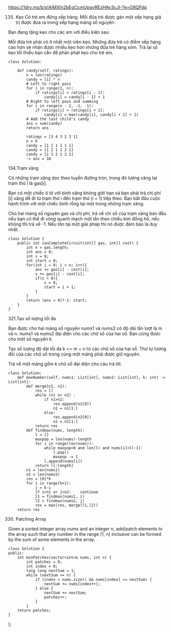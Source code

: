 https://1drv.ms/b/s!AiMXIn2bEgCcmUpgvREzHAv3cJI-?e=G8QFdp

135. Kẹo
Có trẻ em đứng xếp hàng. Mỗi đứa trẻ được gán một xếp hạng giá trị được đưa ra trong xếp hạng mảng số nguyên.

Bạn đang tặng kẹo cho các em với điều kiện sau:

Mỗi đứa trẻ phải có ít nhất một viên kẹo.
Những đứa trẻ có điểm xếp hạng cao hơn sẽ nhận được nhiều kẹo hơn những đứa trẻ hàng xóm.
Trả lại số kẹo tối thiểu bạn cần để phân phát kẹo cho trẻ em.


    class Solution:
    
        def candy(self, ratings):
            n = len(ratings) 
            candy = [1] * n 
            # Left to right pass
            for i in range(1, n):
                if ratings[i] > ratings[i - 1]:
                    candy[i] = candy[i - 1] + 1
            # Right to left pass and summing
            for i in range(n - 2, -1, -1):
                if ratings[i] > ratings[i + 1]:
                    candy[i] = max(candy[i], candy[i + 1] + 1)
            # Add the last child's candy
            ans = sum(candy)
            return ans
    
            ratings = [3 4 3 2 3 1]
            n = 6
            candy = [1 1 1 1 1 1]
            candy = [1 2 1 1 2 1]
            candy = [1 3 2 1 2 1]
            -> ans = 10

134.Trạm xăng

Có những trạm xăng dọc theo tuyến đường tròn, trong đó lượng xăng tại trạm thứ i là gas[i].

Bạn có một chiếc ô tô với bình xăng không giới hạn và bạn phải trả chi phí [i] xăng để đi từ trạm thứ i đến trạm thứ (i + 1) tiếp theo. Bạn bắt đầu cuộc hành trình với một chiếc bình rỗng tại một trong những trạm xăng.

Cho hai mảng số nguyên gas và chi phí, trả về chỉ số của trạm xăng ban đầu nếu bạn có thể đi vòng quanh mạch một lần theo chiều kim đồng hồ, nếu không thì trả về -1. Nếu tồn tại một giải pháp thì nó được đảm bảo là duy nhất.

    class Solution {
        public int canCompleteCircuit(int[] gas, int[] cost) {
            int n = gas.length;
            int ans = 0;
            int s = 0;
            int start = 0;
            for(int i = 0; i < n; i++){
                ans += gas[i] - cost[i];
                s += gas[i] - cost[i];
                if(s < 0){
                    s = 0;
                    start = i + 1;
                }
            }
            return (ans < 0)?-1: start;
        }
    }


321.Tạo số lượng tối đa

Bạn được cho hai mảng số nguyên nums1 và nums2 có độ dài lần lượt là m và n. nums1 và nums2 đại diện cho các chữ số của hai số. Bạn cũng được cho một số nguyên k.

Tạo số lượng độ dài tối đa k <= m + n từ các chữ số của hai số. Thứ tự tương đối của các chữ số trong cùng một mảng phải được giữ nguyên.

Trả về một mảng gồm k chữ số đại diện cho câu trả lời.


    class Solution:
        def maxNumber(self, nums1: List[int], nums2: List[int], k: int) -> List[int]:        
            def merge(n1, n2):
                res = []
                while (n1 or n2) :
                    if n1>n2:
                        res.append(n1[0])
                        n1 = n1[1:]
                    else:
                        res.append(n2[0])
                        n2 = n2[1:]
                return res
            def findmax(nums, length):
                l = []
                maxpop = len(nums)-length
                for i in range(len(nums)):
                    while maxpop>0 and len(l) and nums[i]>l[-1]:
                        l.pop()
                        maxpop -= 1
                    l.append(nums[i])
                return l[:length]
            n1 = len(nums1)
            n2 = len(nums2)
            res = [0]*k
            for i in range(k+1):
                j = k-i
                if i>n1 or j>n2:    continue
                l1 = findmax(nums1, i)
                l2 = findmax(nums2, j)
                res = max(res, merge(l1,l2))
        return res


330. Patching Array

Given a sorted integer array nums and an integer n, add/patch elements to the array such that any number in the range [1, n] inclusive can be formed by the sum of some elements in the array.


    class Solution {
    public:
        int minPatches(vector<int>& nums, int n) {
            int patches = 0;
            int index = 0;
            long long nextSum = 1;
            while (nextSum <= n) {
                if (index < nums.size() && nums[index] <= nextSum) {
                    nextSum += nums[index++];
                } else {
                    nextSum += nextSum;
                    patches++;
                }
            }
        return patches;
    }
};
